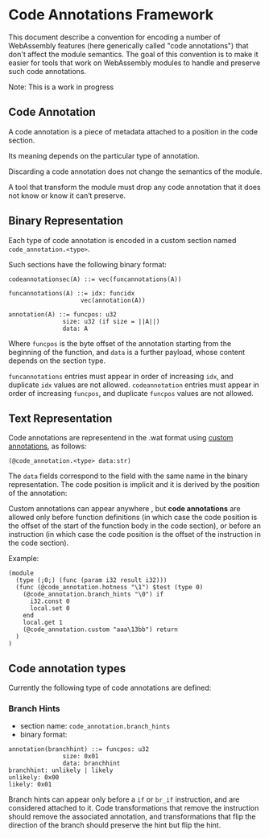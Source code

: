 # Code Annotations Framework

This document describe a convention for  encoding a number of WebAssembly features (here generically called "code annotations") that don't affect the module semantics.
The goal of this convention is to make it easier for tools that work on WebAssembly modules to handle and preserve  such code annotations.

Note: This is a work in progress

## Code Annotation

A code annotation is a piece of metadata attached to a position in the code section.

Its meaning depends on the particular type of annotation.

Discarding a code annotation does not change the semantics of the module.

A tool that transform the module must drop any code annotation that it does not know or know it can’t preserve.

## Binary Representation

Each type of code annotation is encoded in a custom section named `code_annotation.<type>`.

Such sections have the following binary format:

```
codeannotationsec(A) ::= vec(funcannotations(A))

funcannotations(A) ::= idx: funcidx
                    vec(annotation(A))

annotation(A) ::= funcpos: u32
               size: u32 (if size = ||A||)
               data: A
```

Where `funcpos` is the byte offset of the annotation starting from the beginning of the function,  and `data` is a further payload, whose content depends on the section type.

`funcannotations` entries must appear in order of increasing `idx`, and duplicate `idx` values are not allowed.
`codeannotation` entries must appear in order of increasing `funcpos`, and duplicate `funcpos` values are not allowed.

## Text Representation

Code annotations are representend in the .wat format using [custom annotations](https://github.com/WebAssembly/annotations), as follows:

```
(@code_annotation.<type> data:str)
```
The `data` fields correspond to the field with the same name in the binary representation.
The code position is implicit and it is derived by the position of the annotation:

Custom annotations can appear anywhere , but **code annotations** are allowed only before function definitions (in which case the code position is the offset of the start of the function body in the code section), or before an instruction (in which case the code position is the offset of the instruction in the code section).

Example:

```
(module
  (type (;0;) (func (param i32 result i32)))
  (func (@code_annotation.hotness "\1") $test (type 0)
    (@code_annotation.branch_hints "\0") if
      i32.const 0
      local.set 0
    end
    local.get 1
    (@code_annotation.custom "aaa\13bb") return
  )
)
```

## Code annotation types

Currently the following type of code annotations are defined:

### Branch Hints

- section name: `code_annotation.branch_hints`
- binary format:

```
annotation(branchhint) ::= funcpos: u32
               size: 0x01
               data: branchhint
branchhint: unlikely | likely
unlikely: 0x00
likely: 0x01
```

Branch hints can appear only before a `if` or `br_if` instruction, and are considered attached to it.
Code transformations that remove the instruction should remove the associated annotation, and transformations that flip the direction of the branch should preserve the hint but flip the hint.
